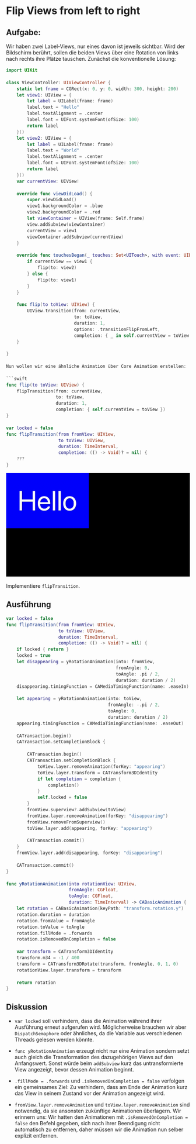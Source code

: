 # Flip Views from left to right

## Aufgabe:

Wir haben zwei Label-Views, nur eines davon ist jeweils sichtbar. Wird der Bildschirm berührt, sollen die beiden Views über eine Rotation von links nach rechts ihre Plätze tauschen. Zunächst die konventionelle Lösung:

```swift
import UIKit

class ViewController: UIViewController {
    static let frame = CGRect(x: 0, y: 0, width: 300, height: 200)
    let view1: UIView = {
        let label = UILabel(frame: frame)
        label.text = "Hello"
        label.textAlignment = .center
        label.font = UIFont.systemFont(ofSize: 100)
        return label
    }()
    let view2: UIView = {
        let label = UILabel(frame: frame)
        label.text = "World"
        label.textAlignment = .center
        label.font = UIFont.systemFont(ofSize: 100)
        return label
    }()
    var currentView: UIView!

    override func viewDidLoad() {
        super.viewDidLoad()
        view1.backgroundColor = .blue
        view2.backgroundColor = .red
        let viewContainer = UIView(frame: Self.frame)
        view.addSubview(viewContainer)
        currentView = view1
        viewContainer.addSubview(currentView)
    }
    
    override func touchesBegan(_ touches: Set<UITouch>, with event: UIEvent?) {
        if currentView == view1 {
            flip(to: view2)
        } else {
            flip(to: view1)
        }
    }
    
    func flip(to toView: UIView) {
        UIView.transition(from: currentView,
                          to: toView,
                          duration: 1,
                          options: .transitionFlipFromLeft,
                          completion: { _ in self.currentView = toView })
    }

}

Nun wollen wir eine ähnliche Animation über Core Animation erstellen:

```swift
func flip(to toView: UIView) {
    flipTransition(from: currentView,
                   to: toView,
                   duration: 1,
                   completion: { self.currentView = toView })
}

var locked = false
func flipTransition(from fromView: UIView,
                    to toView: UIView,
                    duration: TimeInterval,
                    completion: (() -> Void)? = nil) {
    ???
}
```

<a><img src="media/flip-from-left-to-right.gif"></a>

Implementiere `flipTransition`.

## Ausführung

```swift
var locked = false
func flipTransition(from fromView: UIView,
                    to toView: UIView,
                    duration: TimeInterval,
                    completion: (() -> Void)? = nil) {
    if locked { return }
    locked = true
    let disappearing = yRotationAnimation(into: fromView,
                                          fromAngle: 0,
                                          toAngle: .pi / 2,
                                          duration: duration / 2)
    disappearing.timingFunction = CAMediaTimingFunction(name: .easeIn)

    let appearing = yRotationAnimation(into: toView,
                                       fromAngle: -.pi / 2,
                                       toAngle: 0,
                                       duration: duration / 2)
    appearing.timingFunction = CAMediaTimingFunction(name: .easeOut)

    CATransaction.begin()
    CATransaction.setCompletionBlock {

        CATransaction.begin()
        CATransaction.setCompletionBlock {
            toView.layer.removeAnimation(forKey: "appearing")
            toView.layer.transform = CATransform3DIdentity
            if let completion = completion {
                completion()
            }
            self.locked = false
        }
        fromView.superview?.addSubview(toView)
        fromView.layer.removeAnimation(forKey: "disappearing")
        fromView.removeFromSuperview()
        toView.layer.add(appearing, forKey: "appearing")

        CATransaction.commit()
    }
    fromView.layer.add(disappearing, forKey: "disappearing")

    CATransaction.commit()
}

func yRotationAnimation(into rotationView: UIView,
                        fromAngle: CGFloat,
                        toAngle: CGFloat,
                        duration: TimeInterval) -> CABasicAnimation {
    let rotation = CABasicAnimation(keyPath: "transform.rotation.y")
    rotation.duration = duration
    rotation.fromValue = fromAngle
    rotation.toValue = toAngle
    rotation.fillMode = .forwards
    rotation.isRemovedOnCompletion = false

    var transform = CATransform3DIdentity
    transform.m34 = -1 / 400
    transform = CATransform3DRotate(transform, fromAngle, 0, 1, 0)
    rotationView.layer.transform = transform

    return rotation
}
```

## Diskussion

* `var locked` soll verhindern, dass die Animation während ihrer Ausführung erneut aufgerufen wird. Möglicherweise brauchen wir aber `DispatchSemaphore` oder ähnliches, da die Variable aus verschiedenen Threads gelesen werden könnte.

* `func yRotationAnimation` erzeugt nicht nur eine Animation sondern setzt auch gleich die Transformation des dazugehörigen Views auf den Anfangswert. Sonst würde beim `addSubview` kurz das untransformierte View angezeigt, bevor dessen Animation beginnt.

* `.fillMode = .forwards` und `.isRemovedOnCompletion = false` verfolgen ein gemeinsames Ziel: Zu verhindern, dass am Ende der Animation kurz das View in seinem Zustand vor der Animation angezeigt wird.

* `fromView.layer.removeAnimation` und `toView.layer.removeAnimation` sind notwendig, da sie ansonsten zukünftige Animationen überlagern. Wir erinnern uns: Wir hatten den Animationen mit `.isRemovedOnCompletion = false` den Befehl gegeben, sich nach ihrer Beendigung nicht automatisch zu entfernen, daher müssen wir die Animation nun selber explizit entfernen.


